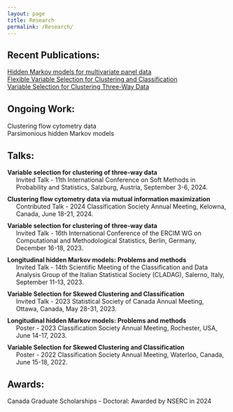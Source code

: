 ```yaml
---
layout: page
title: Research
permalink: /Research/
---
```

<head>
    <meta charset="UTF-8">
    <meta name="viewport" content="width=device-width, initial-scale=1.0">
    <title>List Without Bullets</title>
    <style>
        .no-bullets {
            list-style-type: none; /* Removes bullet points */
            padding: 0; /* Removes padding */
            margin: 0; /* Removes margin */
        }
        .indented-list {
            padding-left: 20px; /* Adjust the value for more or less indent */
            margin-bottom: 10px
        }
         .spaced {
            margin-bottom: 30px; /* Adjust the value for more or less space */
        }
    </style>
</head>
<body>





<h2> Recent Publications: </h2>


  <ul class="no-bullets">
        <li><a href="https://link.springer.com/article/10.1007/s11222-024-10462-0">Hidden Markov models for multivariate panel data</a></li>
        <li><a href="https://arxiv.org/abs/2305.16464">Flexible Variable Selection for Clustering and Classification</a></li>
        <li><a href="https://link.springer.com/chapter/10.1007/978-3-031-65993-5_39">Variable Selection for Clustering Three-Way Data</a></li>
    </ul>


<div class="spaced"></div>

<h2> Ongoing Work: </h2>

  <ul class="no-bullets">
        <li>Clustering flow cytometry data</li>
        <li>Parsimonious hidden Markov models</li>
    </ul>
<div class="spaced"></div>
<h2> Talks: </h2>

  <ul class="no-bullets">
     <li><b>Variable selection for clustering of three-way data</b></li>
        <ul class="no-bullets indented-list">
            <li>Invited Talk - 11th International Conference on Soft Methods in Probability and Statistics, Salzburg, Austria, September 3-6, 2024. </li>
         </ul>
    <li><b>Clustering flow cytometry data via mutual information maximization</b></li>
        <ul class="no-bullets indented-list">
            <li>Contributed Talk - 2024 Classification Society Annual Meeting, Kelowna, Canada, June 18-21, 2024.  </li>
         </ul>
     <li><b>Variable selection for clustering of three-way data</b></li>
        <ul class="no-bullets indented-list">
            <li>Invited Talk - 16th International Conference of the ERCIM WG on Computational and Methodological Statistics, Berlin, Germany, December 16-18, 2023.  </li>
         </ul>
        <li><b>Longitudinal hidden Markov models: Problems and methods</b></li>
        <ul class="no-bullets indented-list">
            <li>Invited Talk - 14th Scientific Meeting of the Classification and Data Analysis Group of the Italian Statistical Society (CLADAG), Salerno, Italy, September 11-13, 2023.  </li>
        </ul>
        <li><b>Variable Selection for Skewed Clustering and Classification</b></li>
            <ul class="no-bullets indented-list">
                <li>Invited Talk - 2023 Statistical Society of Canada Annual Meeting, Ottawa, Canada, May 28-31, 2023.  </li>
            </ul>
        <li><b>Longitudinal hidden Markov models: Problems and methods</b></li>
             <ul class="no-bullets indented-list">
                <li>Poster - 2023 Classification Society Annual Meeting, Rochester, USA, June 14-17, 2023.  </li>
            </ul>
        <li><b>Variable Selection for Skewed Clustering and Classification</b></li>
             <ul class="no-bullets indented-list">
                <li>Poster - 2022 Classification Society Annual Meeting, Waterloo, Canada, June 15-18, 2022.  </li>
             </ul>
    </ul>
<div class="spaced"></div>
<h2> Awards: </h2>

  <ul class="no-bullets">
        <li>Canada Graduate Scholarships - Doctoral: Awarded by NSERC in 2024</li>
    </ul>

</body>

